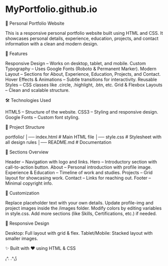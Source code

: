 # MyPortfolio.github.io

🎨 Personal Portfolio Website

This is a responsive personal portfolio website built using HTML and CSS. It showcases personal details, experience, education, projects, and contact information with a clean and modern design.

🚀 Features

Responsive Design – Works on desktop, tablet, and mobile.
Custom Typography – Uses Google Fonts (Roboto & Permanent Marker).
Modern Layout – Sections for About, Experience, Education, Projects, and Contact.
Hover Effects & Animations – Subtle transitions for interactivity.
Reusable Styles – CSS classes like .circle, .highlight, .btn, etc.
Grid & Flexbox Layouts – Clean and scalable structure.

🛠️ Technologies Used

HTML5 – Structure of the website.
CSS3 – Styling and responsive design.
Google Fonts – Custom font styling.

📂 Project Structure

portfolio/
│── index.html       # Main HTML file
│── style.css        # Stylesheet with all design rules
│── README.md        # Documentation

📸 Sections Overview

Header – Navigation with logo and links.
Hero – Introductory section with call-to-action button.
About – Personal introduction with profile image.
Experience & Education – Timeline of work and studies.
Projects – Grid layout for showcasing work.
Contact – Links for reaching out.
Footer – Minimal copyright info.

🎨 Customization

Replace placeholder text with your own details.
Update profile-img and project images inside the /images folder.
Modify colors by editing variables in style.css.
Add more sections (like Skills, Certifications, etc.) if needed.

📱 Responsive Design

Desktop: Full layout with grid & flex.
Tablet/Mobile: Stacked layout with smaller images.


✨ Built with ❤️ using HTML & CSS

₍^. .^₎⟆
